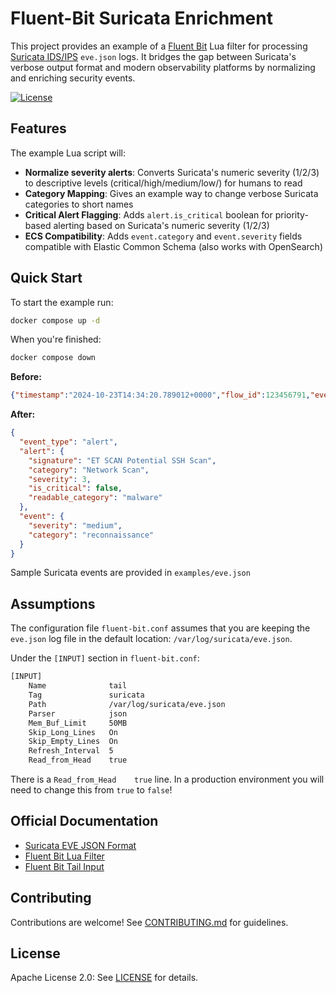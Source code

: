 # Fluent-Bit Suricata Enrichment

This project provides an example of a [Fluent Bit](https://fluentbit.io) Lua filter for processing [Suricata IDS/IPS](https://suricata.io) ```eve.json``` logs. It bridges the gap between Suricata's verbose output format and modern observability platforms by normalizing and enriching security events.

[![License](https://img.shields.io/badge/License-Apache%202.0-blue.svg)](LICENSE)

## Features

The example Lua script will:

- **Normalize severity alerts**: Converts Suricata's numeric severity (1/2/3) to descriptive levels (critical/high/medium/low/) for humans to read
- **Category Mapping**: Gives an example way to change verbose Suricata categories to short names
- **Critical Alert Flagging**: Adds `alert.is_critical` boolean for priority-based alerting based on Suricata's numeric severity (1/2/3)
- **ECS Compatibility**: Adds `event.category` and `event.severity` fields compatible with Elastic Common Schema (also works with OpenSearch)

## Quick Start

To start the example run:

```zsh
docker compose up -d 
```

When you're finished:

```zsh
docker compose down
```

**Before:**

```json
{"timestamp":"2024-10-23T14:34:20.789012+0000","flow_id":123456791,"event_type":"alert","src_ip":"172.16.5.10","src_port":22,"dest_ip":"203.0.113.99","dest_port":55123,"proto":"TCP","alert":{"action":"allowed","gid":1,"signature_id":2024003,"signature":"ET SCAN Potential SSH Scan","category":"Network Scan","severity":3}}
```

**After:**

```json
{
  "event_type": "alert",
  "alert": {
    "signature": "ET SCAN Potential SSH Scan",
    "category": "Network Scan",
    "severity": 3,
    "is_critical": false,
    "readable_category": "malware"
  },
  "event": {
    "severity": "medium",
    "category": "reconnaissance"
  }
}
```

Sample Suricata events are provided in `examples/eve.json`

## Assumptions

The configuration file ```fluent-bit.conf``` assumes that you are keeping the ```eve.json``` log file in the default location: ```/var/log/suricata/eve.json```.

Under the ```[INPUT]``` section in ```fluent-bit.conf```:
```zsh
[INPUT]
    Name              tail
    Tag               suricata
    Path              /var/log/suricata/eve.json
    Parser            json
    Mem_Buf_Limit     50MB
    Skip_Long_Lines   On
    Skip_Empty_Lines  On
    Refresh_Interval  5
    Read_from_Head    true
```

There is a ```Read_from_Head    true``` line. In a production environment you will need to change this from ```true``` to ```false```!

## Official Documentation

- [Suricata EVE JSON Format](https://docs.suricata.io/en/latest/output/eve/eve-json-format.html)
- [Fluent Bit Lua Filter](https://docs.fluentbit.io/manual/data-pipeline/filters/lua)
- [Fluent Bit Tail Input](https://docs.fluentbit.io/manual/data-pipeline/inputs/tail)

## Contributing

Contributions are welcome! See [CONTRIBUTING.md](/CONTRIBUTING.md) for guidelines.

## License

Apache License 2.0: See [LICENSE](LICENSE) for details.
